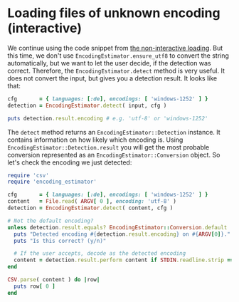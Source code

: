 # Loading files of unknown encoding (interactive)

We continue using the code snippet from [the non-interactive loading](./noninteractive.md). But this time, we don't use `EncodingEstimator.ensure_utf8` to convert the string automatically, but we want to let the user decide, if the detection was correct. Therefore, the `EncodingEstimator.detect` method is very useful. It does not convert the input, but gives you a detection result. It looks like that:

```ruby
cfg       = { languages: [:de], encodings: [ 'windows-1252' ] }
detection = EncodingEstimator.detect( input, cfg )

puts detection.result.encoding # e.g. 'utf-8' or 'windows-1252'
```

The `detect` method returns an `EncodingEstimator::Detection` instance. It contains information on how likely which encoding is. Using `EncodingEstimator::Detection.result` you will get the most probable conversion represented as an `EncodingEstimator::Conversion` object. So let's check the encoding we just detected:

```ruby
require 'csv'
require 'encoding_estimator'

cfg       = { languages: [:de], encodings: [ 'windows-1252' ] }
content   = File.read( ARGV[ 0 ], encoding: 'utf-8' )
detection = EncodingEstimator.detect( content, cfg )

# Not the default encoding?
unless detection.result.equals? EncodingEstimator::Conversion.default
  puts "Detected encoding #{detection.result.encoding} on #{ARGV[0]}."
  puts "Is this correct? (y/n)"

  # If the user accepts, decode as the detected encoding
  content = detection.result.perform content if STDIN.readline.strip == 'y'
end

CSV.parse( content ) do |row|
  puts row[ 0 ]
end
```